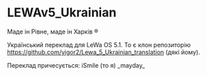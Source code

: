 LEWAv5_Ukrainian
================

Маде ін Рівне, маде ін Харків ®

Український переклад для LeWa OS 5.1.
То є клон репозиторію https://github.com/yigor2/Lewa_5_Ukrainian_translation (дякі йому).

Переклад причесується:
iSmile (то я)
\_mayday_
